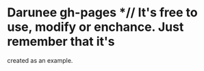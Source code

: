 # Darunee gh-pages *// It's free to use, modify or enchance. Just remember that it's
created as an example.
